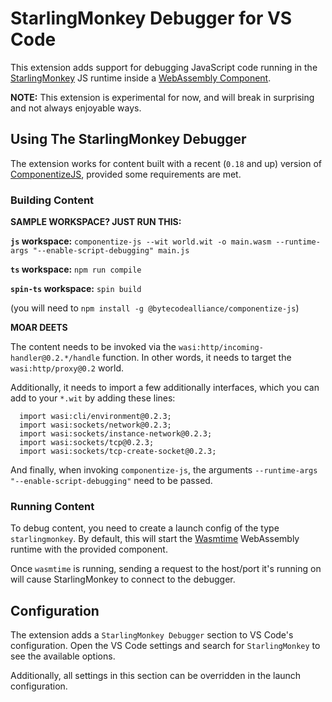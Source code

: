 # StarlingMonkey Debugger for VS Code

This extension adds support for debugging JavaScript code running in the [StarlingMonkey](https://github.com/bytecodealliance/StarlingMonkey/) JS runtime inside a [WebAssembly Component](https://component-model.bytecodealliance.org/).

**NOTE:** This extension is experimental for now, and will break in surprising and not always enjoyable ways.

## Using The StarlingMonkey Debugger

The extension works for content built with a recent (`0.18` and up) version of [ComponentizeJS](https://www.npmjs.com/package/@bytecodealliance/componentize-js), provided some requirements are met.

### Building Content

**SAMPLE WORKSPACE? JUST RUN THIS:**

**`js` workspace:** `componentize-js --wit world.wit -o main.wasm --runtime-args "--enable-script-debugging" main.js`

**`ts` workspace:** `npm run compile`

**`spin-ts` workspace:** `spin build`

(you will need to `npm install -g @bytecodealliance/componentize-js`)

**MOAR DEETS**

The content needs to be invoked via the `wasi:http/incoming-handler@0.2.*/handle` function. In other words, it needs to target the `wasi:http/proxy@0.2` world.

Additionally, it needs to import a few additionally interfaces, which you can add to your `*.wit` by adding these lines:

```wit
  import wasi:cli/environment@0.2.3;
  import wasi:sockets/network@0.2.3;
  import wasi:sockets/instance-network@0.2.3;
  import wasi:sockets/tcp@0.2.3;
  import wasi:sockets/tcp-create-socket@0.2.3;
```

And finally, when invoking `componentize-js`, the arguments `--runtime-args "--enable-script-debugging"` need to be passed.

### Running Content

To debug content, you need to create a launch config of the type `starlingmonkey`. By default, this will start the [Wasmtime](https://wasmtime.dev/) WebAssembly runtime with the provided component.

Once `wasmtime` is running, sending a request to the host/port it's running on will cause StarlingMonkey to connect to the debugger.

## Configuration

The extension adds a `StarlingMonkey Debugger` section to VS Code's configuration. Open the VS Code settings and search for `StarlingMonkey` to see the available options.

Additionally, all settings in this section can be overridden in the launch configuration.

[^1]: Alternatively, you can use another WebAssembly Components runtime, as long as it supports outgoing TCP socket connections, and passing environment variables to the guest. In that case, you'll have to update the [configuration](#configuration) to ensure the right options are passed to the runtime.
